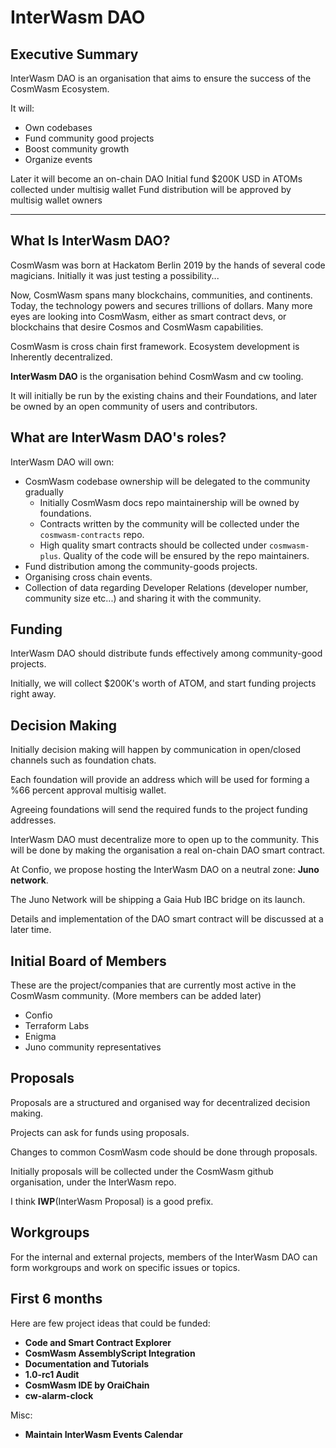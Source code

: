 # InterWasm DAO

## Executive Summary

InterWasm DAO is an organisation that aims to ensure the success of the CosmWasm Ecosystem.

It will:
- Own codebases
- Fund community good projects
- Boost community growth
- Organize events

Later it will become an on-chain DAO
Initial fund $200K USD in ATOMs collected under multisig wallet
Fund distribution will be approved by multisig wallet owners

---

## What Is InterWasm DAO?

CosmWasm was born at Hackatom Berlin 2019 by the hands of several code magicians. Initially it was just testing a possibility...

Now, CosmWasm spans many blockchains, communities, and continents. Today, the technology powers and secures trillions of dollars. Many more eyes are looking into CosmWasm, either as smart contract devs, or blockchains that desire Cosmos and CosmWasm capabilities.

CosmWasm is cross chain first framework. Ecosystem development is Inherently decentralized.

**InterWasm DAO** is the organisation behind CosmWasm and cw tooling.

It will initially be run by the existing chains and their Foundations, and later be owned by an open community of users and contributors.

## What are InterWasm DAO's roles?

InterWasm DAO will own:

- CosmWasm codebase ownership will be delegated to the community gradually
    - Initially CosmWasm docs repo maintainership will be owned by foundations.
    - Contracts written by the community will be collected under the `cosmwasm-contracts` repo.
    - High quality smart contracts should be collected under `cosmwasm-plus`. Quality of the code will be ensured by the repo maintainers.
- Fund distribution among the community-goods projects.
- Organising cross chain events.
- Collection of data regarding Developer Relations (developer number, community size etc...) and sharing it with the community.

## Funding

InterWasm DAO should distribute funds effectively among community-good projects.

Initially, we will collect $200K's worth of ATOM, and start funding projects right away.

## Decision Making

Initially decision making will happen by communication in open/closed channels such as foundation chats.

Each foundation will provide an address which will be used for forming a %66 percent approval multisig wallet.

Agreeing foundations will send the required funds to the project funding addresses.

InterWasm DAO must decentralize more to open up to the community. This will be done by making the organisation a real on-chain DAO smart contract.

At Confio, we propose hosting the InterWasm DAO on a neutral zone: **Juno network**.

The Juno Network will be shipping a Gaia Hub IBC bridge on its launch.

Details and implementation of the DAO smart contract will be discussed at a later time.

## Initial Board of Members
These are the project/companies that are currently most active in the CosmWasm community.
(More members can be added later)

- Confio
- Terraform Labs
- Enigma
- Juno community representatives

## Proposals

Proposals are a structured and organised way for decentralized decision making.

Projects can ask for funds using proposals.

Changes to common CosmWasm code should be done through proposals.

Initially proposals will be collected under the CosmWasm github organisation, under the InterWasm repo.

I think **IWP**(InterWasm Proposal) is a good prefix.

## Workgroups

For the internal and external projects, members of the InterWasm DAO can form workgroups and work on specific issues or topics.


## First 6 months

Here are few project ideas that could be funded:
- **Code and Smart Contract Explorer**
- **CosmWasm AssemblyScript Integration**
- **Documentation and Tutorials**
- **1.0-rc1 Audit**
- **CosmWasm IDE by OraiChain**
- **cw-alarm-clock**

Misc:
- **Maintain InterWasm Events Calendar**

